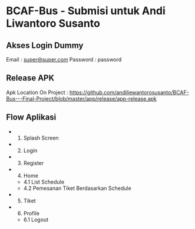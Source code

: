 # BCAF-Bus - Submisi untuk Andi Liwantoro Susanto

## Akses Login Dummy
Email : super@super.com
Password : password

## Release APK
Apk Location On Project : https://github.com/andiliewantorosusanto/BCAF-Bus---Final-Project/blob/master/app/release/app-release.apk

## Flow Aplikasi
- 1. Splash Screen
- 2. Login
- 3. Register
- 4. Home
  - 4.1 List Schedule
  - 4.2 Pemesanan Tiket Berdasarkan Schedule
 - 5. Tiket
- 6. Profile
  - 6.1 Logout

